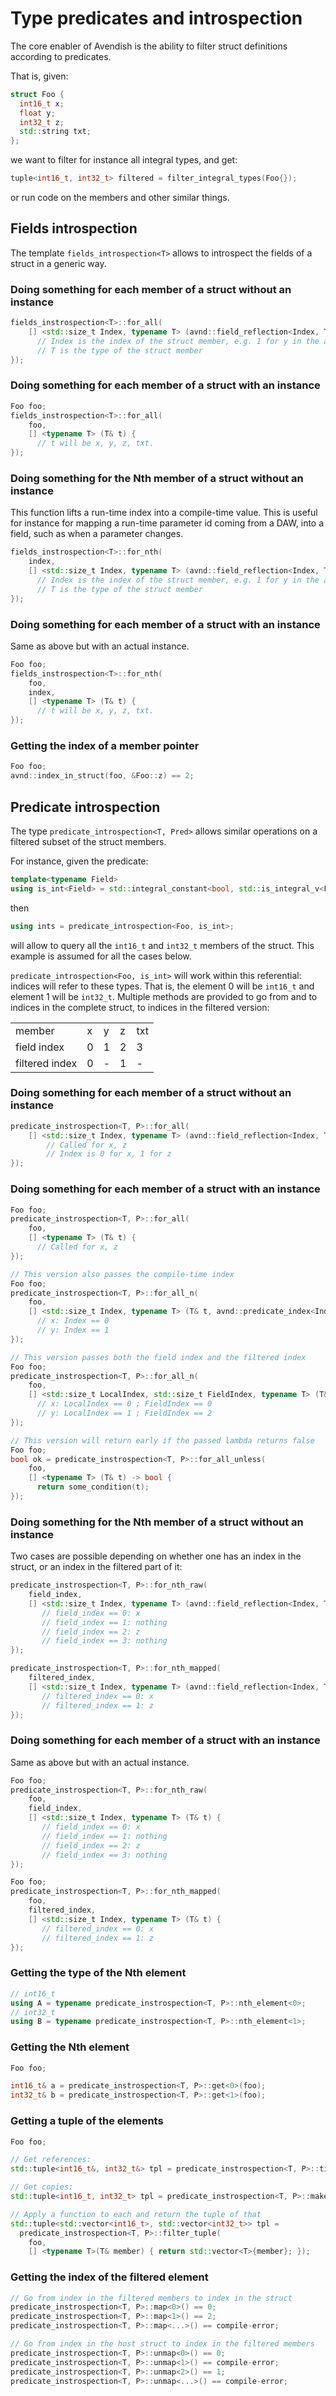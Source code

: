 # Type predicates and introspection 

The core enabler of Avendish is the ability to filter struct definitions according to predicates.

That is, given: 

```cpp
struct Foo {
  int16_t x;
  float y;
  int32_t z;
  std::string txt;        
};
```

we want to filter for instance all integral types, and get:

```cpp
tuple<int16_t, int32_t> filtered = filter_integral_types(Foo{});
```

or run code on the members and other similar things.

## Fields introspection

The template `fields_introspection<T>` allows to introspect the fields of a struct in a generic way.

### Doing something for each member of a struct without an instance

```cpp
fields_instrospection<T>::for_all(
    [] <std::size_t Index, typename T> (avnd::field_reflection<Index, T>) {
      // Index is the index of the struct member, e.g. 1 for y in the above example
      // T is the type of the struct member
});
```

### Doing something for each member of a struct with an instance

```cpp
Foo foo;
fields_instrospection<T>::for_all(
    foo,
    [] <typename T> (T& t) {
      // t will be x, y, z, txt.
});
```

### Doing something for the Nth member of a struct without an instance

This function lifts a run-time index into a compile-time value. 
This is useful for instance for mapping a run-time parameter id coming from a DAW, 
into a field, such as when a parameter changes.

```cpp
fields_instrospection<T>::for_nth(
    index,
    [] <std::size_t Index, typename T> (avnd::field_reflection<Index, T>) {
      // Index is the index of the struct member, e.g. 1 for y in the above example
      // T is the type of the struct member
});
```

### Doing something for each member of a struct with an instance

Same as above but with an actual instance.

```cpp
Foo foo;
fields_instrospection<T>::for_nth(
    foo,
    index,
    [] <typename T> (T& t) {
      // t will be x, y, z, txt.
});
```

### Getting the index of a member pointer

```cpp
Foo foo;
avnd::index_in_struct(foo, &Foo::z) == 2;

```

## Predicate introspection

The type `predicate_introspection<T, Pred>` allows similar operations on a filtered subset of the struct members.

For instance, given the predicate: 

```cpp
template<typename Field>
using is_int<Field> = std::integral_constant<bool, std::is_integral_v<Field>>;
```

then 

```cpp
using ints = predicate_introspection<Foo, is_int>;
```

will allow to query all the `int16_t` and `int32_t` members of the struct. 
This example is assumed for all the cases below.

`predicate_introspection<Foo, is_int>` will work within this referential: indices will refer to 
these types. That is, the element 0 will be `int16_t` and element 1 will be `int32_t`. 
Multiple methods are provided to go from and to indices in the complete struct, to indices in the filtered version: 

|                |   |   |   |     | 
|----------------|---|---|---|-----| 
| member         | x | y | z | txt |
| field index    | 0 | 1 | 2 | 3   | 
| filtered index | 0 | - | 1 | -   | 


### Doing something for each member of a struct without an instance

```cpp
predicate_instrospection<T, P>::for_all(
    [] <std::size_t Index, typename T> (avnd::field_reflection<Index, T>) {
        // Called for x, z
        // Index is 0 for x, 1 for z
});
```

### Doing something for each member of a struct with an instance

```cpp
Foo foo;
predicate_instrospection<T, P>::for_all(
    foo,
    [] <typename T> (T& t) {
      // Called for x, z
});
```

```cpp
// This version also passes the compile-time index
Foo foo;
predicate_instrospection<T, P>::for_all_n(
    foo,
    [] <std::size_t Index, typename T> (T& t, avnd::predicate_index<Index>) {
      // x: Index == 0
      // y: Index == 1
});
```

```cpp
// This version passes both the field index and the filtered index
Foo foo;
predicate_instrospection<T, P>::for_all_n(
    foo,
    [] <std::size_t LocalIndex, std::size_t FieldIndex, typename T> (T& t, avnd::predicate_index<LocalIndex>, avnd::field_index<FieldIndex>) {
      // x: LocalIndex == 0 ; FieldIndex == 0
      // y: LocalIndex == 1 ; FieldIndex == 2
});
```

```cpp
// This version will return early if the passed lambda returns false
Foo foo;
bool ok = predicate_instrospection<T, P>::for_all_unless(
    foo,
    [] <typename T> (T& t) -> bool {
      return some_condition(t);
});
```
### Doing something for the Nth member of a struct without an instance

Two cases are possible depending on whether one has an index in the struct, 
or an index in the filtered part of it:

```cpp
predicate_instrospection<T, P>::for_nth_raw(
    field_index,
    [] <std::size_t Index, typename T> (avnd::field_reflection<Index, T>) {
       // field_index == 0: x
       // field_index == 1: nothing
       // field_index == 2: z
       // field_index == 3: nothing
});
```

```cpp
predicate_instrospection<T, P>::for_nth_mapped(
    filtered_index,
    [] <std::size_t Index, typename T> (avnd::field_reflection<Index, T>) {
       // filtered_index == 0: x
       // filtered_index == 1: z
});
```

### Doing something for each member of a struct with an instance

Same as above but with an actual instance.

```cpp
Foo foo;
predicate_instrospection<T, P>::for_nth_raw(
    foo,
    field_index,
    [] <std::size_t Index, typename T> (T& t) {
       // field_index == 0: x
       // field_index == 1: nothing
       // field_index == 2: z
       // field_index == 3: nothing
});
```

```cpp
Foo foo;
predicate_instrospection<T, P>::for_nth_mapped(
    foo,
    filtered_index,
    [] <std::size_t Index, typename T> (T& t) {
       // filtered_index == 0: x
       // filtered_index == 1: z
});
```

### Getting the type of the Nth element

```cpp
// int16_t
using A = typename predicate_instrospection<T, P>::nth_element<0>;
// int32_t
using B = typename predicate_instrospection<T, P>::nth_element<1>;
```

### Getting the Nth element

```cpp
Foo foo;

int16_t& a = predicate_instrospection<T, P>::get<0>(foo);
int32_t& b = predicate_instrospection<T, P>::get<1>(foo);
```

### Getting a tuple of the elements

```cpp
Foo foo;

// Get references:
std::tuple<int16_t&, int32_t&> tpl = predicate_instrospection<T, P>::tie(foo);

// Get copies:
std::tuple<int16_t, int32_t> tpl = predicate_instrospection<T, P>::make_tuple(foo);

// Apply a function to each and return the tuple of that
std::tuple<std::vector<int16_t>, std::vector<int32_t>> tpl = 
  predicate_instrospection<T, P>::filter_tuple(
    foo, 
    [] <typename T>(T& member) { return std::vector<T>{member}; });
```

### Getting the index of the filtered element

```cpp
// Go from index in the filtered members to index in the struct
predicate_instrospection<T, P>::map<0>() == 0;
predicate_instrospection<T, P>::map<1>() == 2;
predicate_instrospection<T, P>::map<...>() == compile-error;

// Go from index in the host struct to index in the filtered members
predicate_instrospection<T, P>::unmap<0>() == 0;
predicate_instrospection<T, P>::unmap<1>() == compile-error;
predicate_instrospection<T, P>::unmap<2>() == 1;
predicate_instrospection<T, P>::unmap<...>() == compile-error;
```

